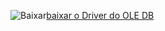 ![Baixar](../ssdt/media/download.png)[baixar o Driver do OLE DB](../connect/oledb/download-oledb-driver-for-sql-server.md)
